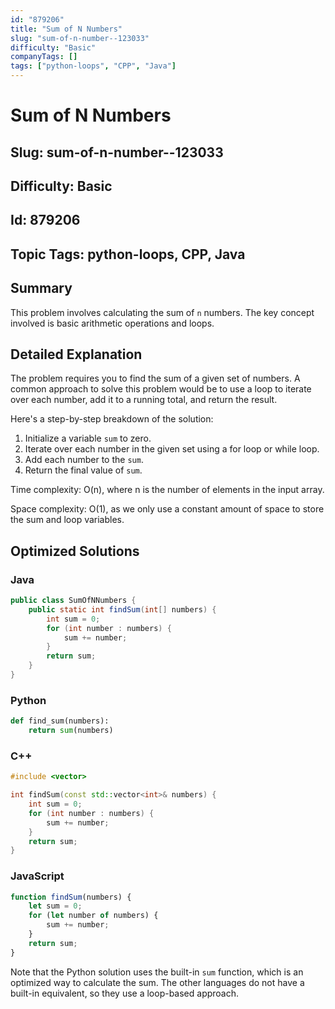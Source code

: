 ```yaml
---
id: "879206"
title: "Sum of N Numbers"
slug: "sum-of-n-number--123033"
difficulty: "Basic"
companyTags: []
tags: ["python-loops", "CPP", "Java"]
---
```


# Sum of N Numbers
## Slug: sum-of-n-number--123033
## Difficulty: Basic
## Id: 879206
## Topic Tags: python-loops, CPP, Java

## Summary
This problem involves calculating the sum of `n` numbers. The key concept involved is basic arithmetic operations and loops.

## Detailed Explanation
The problem requires you to find the sum of a given set of numbers. A common approach to solve this problem would be to use a loop to iterate over each number, add it to a running total, and return the result.

Here's a step-by-step breakdown of the solution:

1. Initialize a variable `sum` to zero.
2. Iterate over each number in the given set using a for loop or while loop.
3. Add each number to the `sum`.
4. Return the final value of `sum`.

Time complexity: O(n), where n is the number of elements in the input array.

Space complexity: O(1), as we only use a constant amount of space to store the sum and loop variables.

## Optimized Solutions
### Java

```java
public class SumOfNNumbers {
    public static int findSum(int[] numbers) {
        int sum = 0;
        for (int number : numbers) {
            sum += number;
        }
        return sum;
    }
}
```

### Python

```python
def find_sum(numbers):
    return sum(numbers)
```

### C++

```cpp
#include <vector>

int findSum(const std::vector<int>& numbers) {
    int sum = 0;
    for (int number : numbers) {
        sum += number;
    }
    return sum;
}
```

### JavaScript

```javascript
function findSum(numbers) {
    let sum = 0;
    for (let number of numbers) {
        sum += number;
    }
    return sum;
}
```

Note that the Python solution uses the built-in `sum` function, which is an optimized way to calculate the sum. The other languages do not have a built-in equivalent, so they use a loop-based approach.